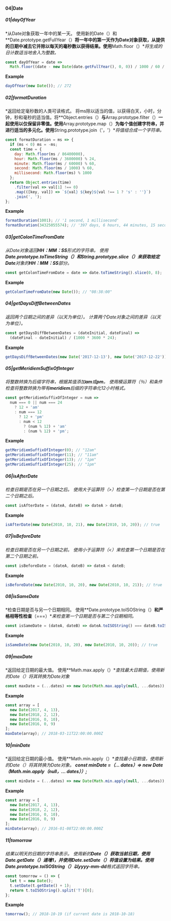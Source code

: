 #### 04|Date

##### 01|dayOfYear

*从Date对象获取一年中的某一天。 使用新的Date（）和**Date.prototype.getFullYear（）**将一年中的第一天作为Date对象获取，从提供的日期中减去它并除以每天的毫秒数以获得结果。使用**Math.floor（）**将生成的日计数适当地舍入为整数。*

```js
const dayOfYear = date =>
  Math.floor((date - new Date(date.getFullYear(), 0, 0)) / 1000 / 60 / 60 / 24);
```

**Example**

```js
dayOfYear(new Date()); // 272
```



##### 02|formatDuration

*返回给定毫秒数的人类可读格式。 将ms除以适当的值，以获得白天，小时，分钟，秒和毫秒的适当值。将**Object.entries（）**与**Array.prototype.filter（）**一起使用以仅保留非零值。使用**Array.prototype.map（）**为每个值创建字符串，并进行适当的多元化。使用**String.prototype.join（'，'）**将值组合成一个字符串。*

```js
const formatDuration = ms => {
  if (ms < 0) ms = -ms;
  const time = {
    day: Math.floor(ms / 86400000),
    hour: Math.floor(ms / 3600000) % 24,
    minute: Math.floor(ms / 60000) % 60,
    second: Math.floor(ms / 1000) % 60,
    millisecond: Math.floor(ms) % 1000
  };
  return Object.entries(time)
    .filter(val => val[1] !== 0)
    .map(([key, val]) => `${val} ${key}${val !== 1 ? 's' : ''}`)
    .join(', ');
};
```

**Example**

```js
formatDuration(1001); // '1 second, 1 millisecond'
formatDuration(34325055574); // '397 days, 6 hours, 44 minutes, 15 seconds, 574 milliseconds'
```



##### 03|getColonTimeFromDate

*从Date对象返回**HH：MM：SS**形式的字符串。 使用**Date.prototype.toTimeString（）**和**String.prototype.slice（）**来获取给定**Date**对象的**HH：MM：SS**部分。*

```js
const getColonTimeFromDate = date => date.toTimeString().slice(0, 8);
```

**Example**

```js
getColonTimeFromDate(new Date()); // "08:38:00"
```



##### 04|getDaysDiffBetweenDates

*返回两个日期之间的差异（以天为单位）。 计算两个Date对象之间的差异（以天为单位）。*

```js
const getDaysDiffBetweenDates = (dateInitial, dateFinal) =>
  (dateFinal - dateInitial) / (1000 * 3600 * 24);
```

**Example**



```js
getDaysDiffBetweenDates(new Date('2017-12-13'), new Date('2017-12-22')); // 9
```



##### 05|getMeridiemSuffixOfInteger

*将整数转换为后缀字符串，根据其值添加**am**或**pm**。 使用模运算符（％）和条件检查将整数转换为带有**meridiem**后缀的字符串化12小时格式。*

```js
const getMeridiemSuffixOfInteger = num =>
  num === 0 || num === 24
    ? 12 + 'am'
    : num === 12
      ? 12 + 'pm'
      : num < 12
        ? (num % 12) + 'am'
        : (num % 12) + 'pm';
```

**Example**

```js
getMeridiemSuffixOfInteger(0); // "12am"
getMeridiemSuffixOfInteger(11); // "11am"
getMeridiemSuffixOfInteger(13); // "1pm"
getMeridiemSuffixOfInteger(25); // "1pm"
```



##### 06|isAfterDate

*检查日期是否在另一个日期之后。 使用大于运算符（>）检查第一个日期是否在第二个日期之后。*

```js
const isAfterDate = (dateA, dateB) => dateA > dateB;
```

**Example**

```js
isAfterDate(new Date(2010, 10, 21), new Date(2010, 10, 20)); // true
```



##### 07|isBeforeDate

*检查日期是否在另一个日期之前。 使用小于运算符（<）来检查第一个日期是否在第二个日期之前。*

```js
const isBeforeDate = (dateA, dateB) => dateA < dateB;
```

**Example**



```js
isBeforeDate(new Date(2010, 10, 20), new Date(2010, 10, 21)); // true
```



##### 08|isSameDate

*检查日期是否与另一个日期相同。 使用**Date.prototype.toISOString（）**和严格相等性检查**（===）**来检查第一个日期是否与第二个日期相同。*

```js
const isSameDate = (dateA, dateB) => dateA.toISOString() === dateB.toISOString();
```

**Example**



```js
isSameDate(new Date(2010, 10, 20), new Date(2010, 10, 20)); // true
```



##### 09|maxDate

*返回给定日期的最大值。 使用**Math.max.apply（）**查找最大日期值，使用新的Date（）将其转换为Date对象*

```js
const maxDate = (...dates) => new Date(Math.max.apply(null, ...dates));
```

**Example**



```js
const array = [
  new Date(2017, 4, 13),
  new Date(2018, 2, 12),
  new Date(2016, 0, 10),
  new Date(2016, 0, 9)
];
maxDate(array); // 2018-03-11T22:00:00.000Z
```



##### 10|minDate

*返回给定日期的最小值。 使用**Math.min.apply（）**查找最小日期值，使用新的Date（）将其转换为Date对象。 **const minDate =（... dates）=> new Date（Math.min.apply（null，... dates））;***

```js
const minDate = (...dates) => new Date(Math.min.apply(null, ...dates));
```

**Example**



```js
const array = [
  new Date(2017, 4, 13),
  new Date(2018, 2, 12),
  new Date(2016, 0, 10),
  new Date(2016, 0, 9)
];
minDate(array); // 2016-01-08T22:00:00.000Z
```



##### 11|tomorrow

*结果以明天的日期的字符串表示。 使用新的**Date（）**获取当前日期，使用**Date.getDate（）**递增1，并使用**Date.setDate（）**将值设置为结果。使用**Date.prototype.toISOString（）以yyyy-mm-dd**格式返回字符串。*

```js
const tomorrow = () => {
  let t = new Date();
  t.setDate(t.getDate() + 1);
  return t.toISOString().split('T')[0];
};
```

**Example**



```js
tomorrow(); // 2018-10-19 (if current date is 2018-10-18)
```

